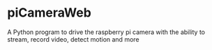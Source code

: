 # piCameraWeb
A Python program to drive the raspberry pi camera with the ability to stream, record video, detect motion and more
